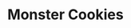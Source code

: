 ---
layout: recipe
title: Monster Cookies
image: monster-cookies.jpg
tags: Dessert, Cookies
category: Dessert, Cookies

yield: 24 Cookies
preptime: 60 Minutes
cooktime: 10-12 Minutes

ingredients:
- 1/2 Cup Butter
- 1/2 Cup Brown Sugar
- 1/4 Cup Sugar
- 1 1/4 Cup AP Flour
- 3/4 Cup Creamy Peanut Butter
- 1/2 Cup Quick Oats
- 3/4 Cup M&Ms
- 1/2 Cup Semi-Sweet Chocolate Chips
- 1 Egg
- 1 Tsp Vanilla
- 1/2 Tsp Baking Soda
- 1/4 Tsp Salt

directions:
- Preheat oven to 350 degrees. 
- Line Baking Sheet with Parchment Paper
- In a large bowl, cream Butter and all Sugars together
- Mix in Peanut Butter, Egg and Vanilla in that order.
- In a separate bowl, mix Baking Soda, Salt and Flour. Slowly mix this into the Butter mixture.
- Fold in Oats, M&Ms and Chocolate Chips.
- Chill the dough for 30 minutes.
- Roll balls of dough, about 2 Tbsp in size.
- Press a few extra M&Ms on top of each cookie.
- Bake 10-12 minutes.
- Once done, slightly press down the baked cookies with the back of a spoon.
- Cool cookies on baking sheet for 10 minutes, then transfer to a wire rack.

---